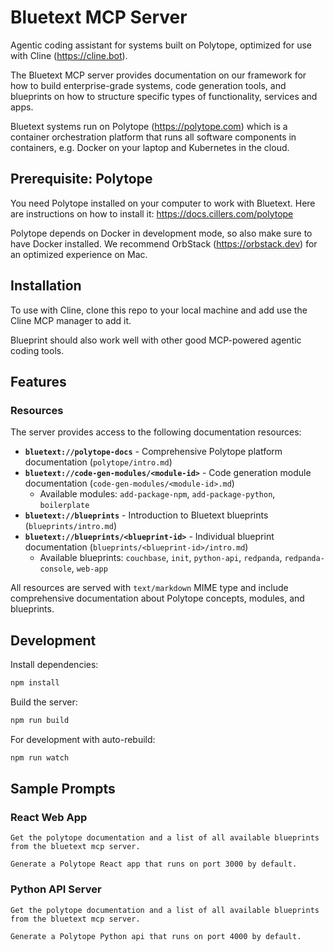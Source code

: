 # Bluetext MCP Server

Agentic coding assistant for systems built on Polytope, optimized for use with Cline (https://cline.bot).

The Bluetext MCP server provides documentation on our framework for how to build enterprise-grade systems, code generation tools, and blueprints on how to structure specific types of functionality, services and apps. 

Bluetext systems run on Polytope (https://polytope.com) which is a container orchestration platform that runs all software components in containers, e.g. Docker on your laptop and Kubernetes in the cloud. 

## Prerequisite: Polytope

You need Polytope installed on your computer to work with Bluetext. Here are instructions on how to install it: https://docs.cillers.com/polytope

Polytope depends on Docker in development mode, so also make sure to have Docker installed. We recommend OrbStack (https://orbstack.dev) for an optimized experience on Mac. 

## Installation

To use with Cline, clone this repo to your local machine and add use the Cline MCP manager to add it.

Blueprint should also work well with other good MCP-powered agentic coding tools. 

## Features

### Resources
The server provides access to the following documentation resources:

- **`bluetext://polytope-docs`** - Comprehensive Polytope platform documentation (`polytope/intro.md`)
- **`bluetext://code-gen-modules/<module-id>`** - Code generation module documentation (`code-gen-modules/<module-id>.md`)
  - Available modules: `add-package-npm`, `add-package-python`, `boilerplate`
- **`bluetext://blueprints`** - Introduction to Bluetext blueprints (`blueprints/intro.md`)
- **`bluetext://blueprints/<blueprint-id>`** - Individual blueprint documentation (`blueprints/<blueprint-id>/intro.md`)
  - Available blueprints: `couchbase`, `init`, `python-api`, `redpanda`, `redpanda-console`, `web-app`

All resources are served with `text/markdown` MIME type and include comprehensive documentation about Polytope concepts, modules, and blueprints.

## Development

Install dependencies:
```bash
npm install
```

Build the server:
```bash
npm run build
```

For development with auto-rebuild:
```bash
npm run watch
```

## Sample Prompts

### React Web App
```
Get the polytope documentation and a list of all available blueprints from the bluetext mcp server.

Generate a Polytope React app that runs on port 3000 by default.
```


### Python API Server

```
Get the polytope documentation and a list of all available blueprints from the bluetext mcp server.

Generate a Polytope Python api that runs on port 4000 by default.
```
